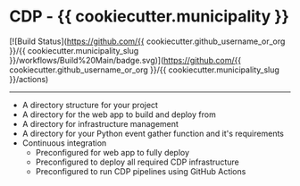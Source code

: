 # CDP - {{ cookiecutter.municipality }}

[![Build Status](https://github.com/{{ cookiecutter.github_username_or_org }}/{{ cookiecutter.municipality_slug }}/workflows/Build%20Main/badge.svg)](https://github.com/{{ cookiecutter.github_username_or_org }}/{{ cookiecutter.municipality_slug }}/actions)

---

* A directory structure for your project
* A directory for the web app to build and deploy from
* A directory for infrastructure management
* A directory for your Python event gather function and it's requirements
* Continuous integration
  * Preconfigured for web app to fully deploy
  * Preconfigured to deploy all required CDP infrastructure
  * Preconfigured to run CDP pipelines using GitHub Actions
